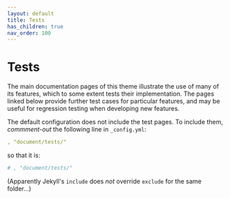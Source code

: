 ```yaml
---
layout: default
title: Tests
has_children: true
nav_order: 100
---
```


# Tests

 The main documentation pages of this theme illustrate the use of many of its features, which to some extent tests their implementation. The pages linked below provide further test cases for particular features, and may be useful for regression testing when developing new features.
 
The default configuration does not include the test pages. To include them, *commment-out* the following line in `_config.yml`:

```yaml
, "document/tests/"
```
so that it is:
```yaml
# , "document/tests/"
```

(Apparently Jekyll's `include` does *not* override `exclude`  for the same folder...)
